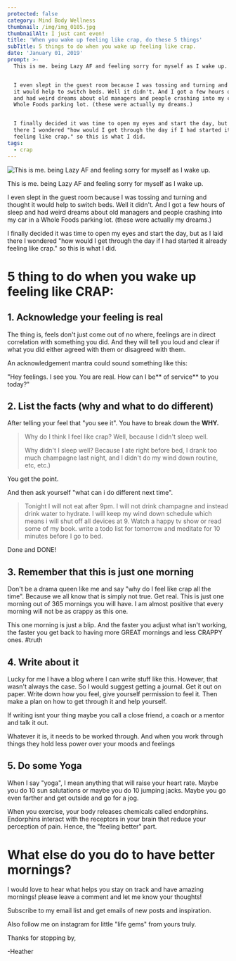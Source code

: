 ```yaml
---
protected: false
category: Mind Body Wellness
thumbnail: /img/img_0105.jpg
thumbnailAlt: I just cant even!
title: 'When you wake up feeling like crap, do these 5 things'
subTitle: 5 things to do when you wake up feeling like crap.
date: 'January 01, 2019'
prompt: >-
  This is me. being Lazy AF and feeling sorry for myself as I wake up. 


  I even slept in the guest room because I was tossing and turning and thought
  it would help to switch beds. Well it didn't. And I got a few hours of sleep
  and had weird dreams about old managers and people crashing into my car in a
  Whole Foods parking lot. (these were actually my dreams.)


  I finally decided it was time to open my eyes and start the day, but as I laid
  there I wondered "how would I get through the day if I had started it already
  feeling like crap." so this is what I did.
tags:
  - crap
---
```

![This is me. being Lazy AF and feeling sorry for myself as I wake up. ](/img/img_0105.jpg)

This is me. being Lazy AF and feeling sorry for myself as I wake up. 

I even slept in the guest room because I was tossing and turning and thought it would help to switch beds. Well it didn't. And I got a few hours of sleep and had weird dreams about old managers and people crashing into my car in a Whole Foods parking lot. (these were actually my dreams.)

I finally decided it was time to open my eyes and start the day, but as I laid there I wondered "how would I get through the day if I had started it already feeling like crap." so this is what I did.

# 5 thing to do when you wake up feeling like CRAP:

## 1. Acknowledge your feeling is real

The thing is, feels don't just come out of no where, feelings are in direct correlation with something you did. And they will tell you loud and clear if what you did either agreed with them or disagreed with them. 

An acknowledgement mantra could sound something like this:

"Hey feelings. I see you. You are real. How can I be** of service** to you today?"

## 2. List the facts  (why and what to do different)

After telling your feel that "you see it". You have to break down the **WHY.** 

> Why do I think I feel like crap? Well, because I didn't sleep well.
>
> Why didn't I sleep well? Because I ate right before bed, I drank too much champagne last night, and I didn't do my wind down routine, etc, etc.)

You get the point. 

And then ask yourself "what can i do different next time".

> Tonight I will not eat after 9pm. I will not drink champagne and instead drink water to hydrate. I will keep my wind down schedule which means i will shut off all devices at 9. Watch a happy tv show or read some of my book. write a todo list for tomorrow and meditate for 10 minutes before I go to bed.

Done and DONE!

## 3. Remember that this is just one morning

Don't be a drama queen like me and say "why do I feel like crap all the time". Because we all know that is simply not true. Get real. This is just one morning out of 365 mornings you will have. I am almost positive that every morning will not be as crappy as this one.

This one morning is just a blip. And the faster you adjust what isn't working, the faster you get back to having more GREAT mornings and less CRAPPY ones. #truth

## 4. Write about it

Lucky for me I have a blog where I can write stuff like this. However, that wasn't always the case. So I would suggest getting a journal. Get it out on paper. Write down how you feel, give yourself permission to feel it. Then make a plan on how to get through it and help yourself. 

If writing isnt your thing maybe you call a close friend, a coach or a mentor and talk it out. 

Whatever it is, it needs to be worked through. And when you work through things they hold less power over your moods and feelings

## 5. Do some Yoga

When I say "yoga", I mean anything that will raise your heart rate. Maybe you do 10 sun salutations or maybe you do 10 jumping jacks. Maybe you go even farther and get outside and go for a jog. 

When you exercise, your body releases chemicals called endorphins. Endorphins interact with the receptors in your brain that reduce your perception of pain. Hence, the "feeling better" part.

# What else do you do to have better mornings?

I would love to hear what helps you stay on track and have amazing mornings! please leave a comment and let me know your thoughts! 

Subscribe to my email list and get emails of new posts and inspiration.

Also follow me on instagram for little "life gems" from yours truly.

Thanks for stopping by,

\-Heather

